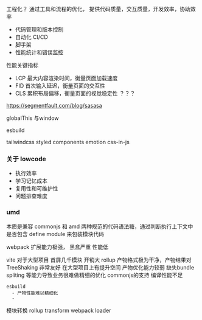 







工程化？
通过工具和流程的优化，
提供代码质量，交互质量，开发效率，协助效率

- 代码管理和版本控制
- 自动化 CI/CD 
- 脚手架
- 性能统计和错误监控





性能关键指标
- LCP 最大内容渲染时间，衡量页面加载速度
- FID 首次输入延迟，衡量页面的交互性
- CLS 累积布局偏移，衡量页面的视觉稳定性 ？？？

https://segmentfault.com/blog/sasasa




globalThis 与window

esbuild

tailwindcss
styled components  emotion  css-in-js




### 关于 lowcode
- 执行效率 
- 学习记忆成本
- 复用性和可维护性 
- 问题排查难度 

### umd

本质是兼容 commonjs 和 amd 两种规范的代码语法糖，通过判断执行上下文中 是否包含 define module 来包装模块代码 



webpack 扩展能力极强， 
  黑盒严重
  性能低



vite 对于大型项目 首屏几千模块 开销大
  rollup 
    产物格式极为干净，产物结果对 TreeShaking 非常友好
    在大型项目上有提升空间 产物优化能力较弱 缺失bundle spliting 等能力导致业务很难做精细的优化
    commonjs的支持
    编译性能不足


    esbuild
      - 产物性能难以精细化 
      - 



模块转换
rollup transform 
webpack loader 